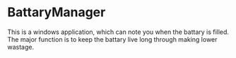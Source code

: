 # BattaryManager
This is a windows application, which can note you when the battary is filled.  The major function is to keep the battary live long through making lower wastage.
